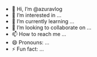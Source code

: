 - 👋 Hi, I’m @azuravlog
- 👀 I’m interested in ...
- 🌱 I’m currently learning ...
- 💞️ I’m looking to collaborate on ...
- 📫 How to reach me ...
- 😄 Pronouns: ...
- ⚡ Fun fact: ...

<!---
azuravlog/azuravlog is a ✨ special ✨ repository because its `README.md` (this file) appears on your GitHub profile.
You can click the Preview link to take a look at your changes.
--->
